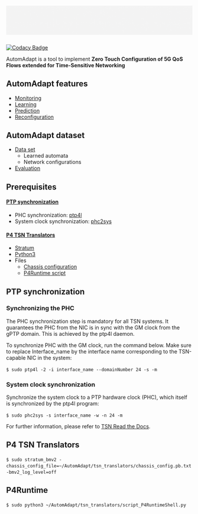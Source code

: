 ![](https://github.com/FLSchempp/AutomAdapt/blob/main/AutomAdapt.gif)
=======

[![Codacy Badge](https://api.codacy.com/project/badge/Grade/797635a155ec48b09996a28f260810e9)](https://app.codacy.com/gh/FLSchempp/AutomAdapt?utm_source=github.com&utm_medium=referral&utm_content=FLSchempp/AutomAdapt&utm_campaign=Badge_Grade)

AutomAdapt is a tool to implement **Zero Touch Configuration of 5G QoS Flows extended for Time-Sensitive Networking**

AutomAdapt features
---------------
- [Monitoring](https://github.com/FLSchempp/AutomAdapt/tree/main/Monitoring)
- [Learning](https://github.com/FLSchempp/AutomAdapt/tree/main/Learning)
- [Prediction](https://github.com/FLSchempp/AutomAdapt/tree/main/Prediction)
- [Reconfiguration](https://github.com/FLSchempp/AutomAdapt/tree/main/Reconfiguration)

AutomAdapt dataset
---------------
- [Data set](https://github.com/FLSchempp/AutomAdapt/tree/main/Dataset)
  - Learned automata
  - Network configurations
- [Evaluation](https://github.com/FLSchempp/AutomAdapt/tree/main/Evaluation)

Prerequisites
-----------
#### [PTP synchronization](https://github.com/FLSchempp/AutomAdapt/edit/main/README.md#ptp-synchronization-1)
  - PHC synchronization: [ptp4l](https://manpages.ubuntu.com/manpages/focal/man8/ptp4l.8.html)
  - System clock synchronization: [phc2sys](https://manpages.ubuntu.com/manpages/focal/en/man8/phc2sys.8.html)
#### [P4 TSN Translators](https://github.com/FLSchempp/AutomAdapt/edit/main/README.md#p4-tsn-translators-1)
  - [Stratum](https://github.com/stratum/stratum)
  - [Python3](https://www.python.org/downloads/)
  - Files
    - [Chassis configuration](tsn_translators/chassis_config.pb.txt)
    - [P4Runtime script](tsn_translators/P4Runtime_DS-TT.py)


PTP synchronization
-----------
### Synchronizing the PHC

The PHC synchronization step is mandatory for all TSN systems. It guarantees the PHC from the NIC is in sync with the GM clock from the gPTP domain. This is achieved by the ptp4l daemon.

To synchronize PHC with the GM clock, run the command below. Make sure to replace Interface_name by the interface name corresponding to the TSN-capable NIC in the system:

`$ sudo ptp4l -2 -i interface_name --domainNumber 24 -s -m`

### System clock synchronization
Synchronize the system clock to a PTP hardware clock (PHC), which itself is synchronized by the ptp4l program:

`$ sudo phc2sys -s interface_name -w -n 24 -m`

For further information, please refer to [TSN Read the Docs](https://tsn.readthedocs.io/timesync.html).

P4 TSN Translators
-----------

`$ sudo stratum_bmv2 -chassis_config_file=~/AutomAdapt/tsn_translators/chassis_config.pb.txt -bmv2_log_level=off`

P4Runtime
-----------
`$ sudo python3 ~/AutomAdapt/tsn_translators/script_P4RuntimeShell.py`
